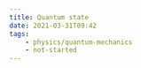 ```yaml
---
title: Quantum state
date: 2021-03-31T09:42
tags:
    - physics/quantum-mechanics
    - not-started
---
```

